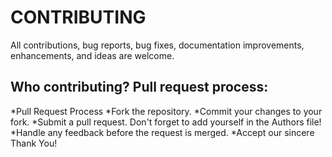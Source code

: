 # CONTRIBUTING

All contributions, bug reports, bug fixes, documentation improvements, enhancements, and ideas are welcome.

## Who contributing? Pull request process:

*Pull Request Process
*Fork the repository.
*Commit your changes to your fork.
*Submit a pull request. Don't forget to add yourself in the Authors file!
*Handle any feedback before the request is merged.
*Accept our sincere Thank You!
